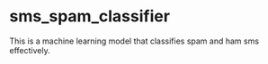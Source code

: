 # sms_spam_classifier
This is a machine learning model that classifies spam and ham sms effectively.
